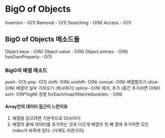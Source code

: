 # BigO of Objects

Insertion - O(1)
Removal - O(1)
Searching - O(N)
Access - O(1)

## BigO of Objects 메소드들

Object.keys - O(N)
Object.value - O(N)
Object.entries - O(N)
hasOwnProperty - O(1)

### BigO의 배열 메소드

push- O(1)
pop- O(1)
shift- O(N)
unshift- O(N)
concat- O(N) 배열합치기
slice- O(N) 배열의 일부 가져오기 (복사하기)
splice- O(N) 제거, 추가 (중간 추가라면 O(N))
sort- O(N\*logN) 정렬
forEach/map/filter/reduce/etc - O(N)

#### Array안의 데이터 접근이 느린이유

1. 배열을 읽으려면 기본적으로 O(n)이다
2. 배열의 끝에 데이터를 추가하는 것과 다르게 배열의 첫 째 열에 추가하면 모든 index가 바뀌게 된다. (삭제도 마찬가지)
